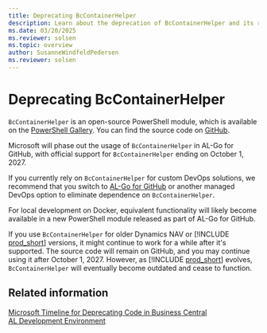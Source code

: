 ```yaml
---
title: Deprecating BcContainerHelper
description: Learn about the deprecation of BcContainerHelper and its replacement.
ms.date: 03/20/2025
ms.reviewer: solsen
ms.topic: overview
author: SusanneWindfeldPedersen
ms.reviewer: solsen
---
```


# Deprecating BcContainerHelper

`BcContainerHelper` is an open-source PowerShell module, which is available on the [PowerShell Gallery](https://powershellgallery.com/packages/BcContainerHelper). You can find the source code on [GitHub](https://github.com/microsoft/navcontainerhelper).

Microsoft will phase out the usage of `BcContainerHelper` in AL-Go for GitHub, with official support for `BcContainerHelper` ending on October 1, 2027.

If you currently rely on `BcContainerHelper` for custom DevOps solutions, we recommend that you switch to [AL-Go for GitHub](https://github.com/microsoft/AL-Go) or another managed DevOps option to eliminate dependence on `BcContainerHelper`.

For local development on Docker, equivalent functionality will likely become available in a new PowerShell module released as part of AL-Go for GitHub.

If you use `BcContainerHelper` for older Dynamics NAV or [!INCLUDE [prod_short](includes/prod_short.md)] versions, it might continue to work for a while after it's supported. The source code will remain on GitHub, and you may continue using it after October 1, 2027. However, as [!INCLUDE [prod_short](includes/prod_short.md)] evolves, `BcContainerHelper` will eventually become outdated and cease to function.

## Related information

[Microsoft Timeline for Deprecating Code in Business Central](devenv-deprecation-timeline.md)  
[AL Development Environment](devenv-reference-overview.md)